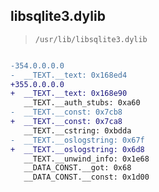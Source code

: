 ## libsqlite3.dylib

> `/usr/lib/libsqlite3.dylib`

```diff

-354.0.0.0.0
-  __TEXT.__text: 0x168ed4
+355.0.0.0.0
+  __TEXT.__text: 0x168e90
   __TEXT.__auth_stubs: 0xa60
-  __TEXT.__const: 0x7cb8
+  __TEXT.__const: 0x7ca8
   __TEXT.__cstring: 0xbdda
-  __TEXT.__oslogstring: 0x67f
+  __TEXT.__oslogstring: 0x6d8
   __TEXT.__unwind_info: 0x1e68
   __DATA_CONST.__got: 0x68
   __DATA_CONST.__const: 0x1d00

```
